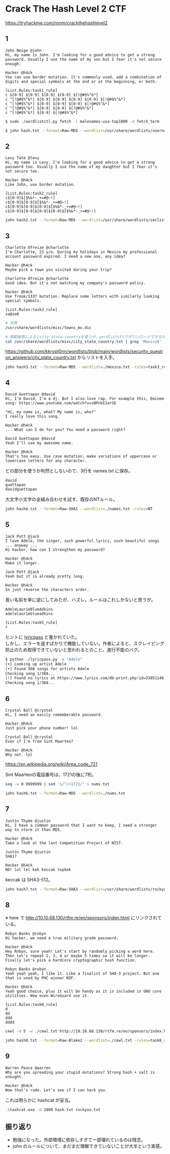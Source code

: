 # Crack The Hash Level 2 CTF

https://tryhackme.com/room/crackthehashlevel2

## 1

```
John Neige @john
Hi, my name is John. I'm looking for a good advice to get a strong password. Usually I use the name of my son but I fear it's not secure enough.

Hacker @h4ck
You can use border mutation. It's commonly used, add a combination of digits and special symbols at the end or at the beginning, or both.
```

```
[List.Rules:task1_rule]
c $[0-9] $[0-9] $[0-9] $[0-9] $[!@#$%^&*]
c ^[!@#$%^&*] $[0-9] $[0-9] $[0-9] $[0-9] $[!@#$%^&*]
c ^[!@#$%^&*] $[0-9] $[0-9] $[0-9] $[!@#$%^&*]
c ^[!@#$%^&*] $[0-9] $[0-9] $[!@#$%^&*]
c ^[!@#$%^&*] $[0-9] $[!@#$%^&*]
```


```sh
$ sudo ./wordlistctl.py fetch -l malenames-usa-top1000 -d fetch_term

$ john hash.txt --format=Raw-MD5 --wordlist=/usr/share/wordlists/usernames/malenames-usa-top1000.txt -rules=task1_rule
```

## 2

```
Levy Tate @levy
Hi, my name is Levy. I'm looking for a good advice to get a strong password too. Usually I use the name of my daughter but I fear it's not secure too.

Hacker @h4ck
Like John, use border mutation.
```

```
[List.Rules:task2_rule]
c$[0-9]$[$%&*-_+=#@~!]
c$[0-9]$[0-9]$[$%&*-_+=#@~!]
c$[0-9]$[0-9]$[0-9]$[$%&*-_+=#@~!]
c$[0-9]$[0-9]$[0-9]$[0-9]$[$%&*-_+=#@~!]
```


```sh
john hash2.txt --format=Raw-MD5 --wordlist=/usr/share/wordlists/seclists/Usernames/Names/femalenames-usa-top1000.txt -rules=task2_rule
```


## 3

```
Charlotte Ofreize @charlotte
I'm Charlotte, 23 y/o. During my holidays in Mexico my professional account password expired. I need a new one, any idea?

Hacker @h4ck
Maybe pick a town you visited during your trip?

Charlotte Ofreize @charlotte
Good idea. But it's not matching my company's password policy.

Hacker @h4ck
Use freak/1337 mutation. Replace some letters with similarly looking special symbols.
```

```
[List.Rules:task3_rule]
sa@so0
```

```sh
# 失敗
/usr/share/wordlists/misc/towns_mx.dic

# 模範解答によるとcity-state-countryを使うが、wordlistctlでダウンロードできなかった。
cat /usr/share/wordlists/misc/city_state_country.txt | grep 'Mexico$' | sed 's/,.*//' | sed 's/\s//g' > ./mexico.txt
```

https://github.com/kkrypt0nn/wordlists/blob/main/wordlists/security_question_answers/city_state_country.txt からリストを入手。

```sh
john hash3.txt --format=Raw-MD5 --wordlist=./mexico.txt -rules=task3_rule
```

## 4

```
David Guettapan @david
Hi, I'm David, I'm a dj. But I also love rap. For example this, Eminem song: https://www.youtube.com/watch?v=sNPnbI1arSE

"Hi, my name is, what? My name is, who?"
I really love this song.

Hacker @h4ck
... What can I do for you? You need a password right?

David Guettapan @david
Yeah I'll use my awesome name.

Hacker @h4ck
That's too easy. Use case mutation, make variations of uppercase or lowercase letters for any character.
```

どの部分を使うか判然としないので、3行を names.txt に保存。
```
david
guettapan
davidguettapan
```

大文字小文字の全組み合わせを試す、既存のNTルール。

```sh
john hash4.txt --format=Raw-SHA1 --wordlist=./names.txt -rules=NT
```

## 5

```
Jack Pott @jack
I love Adele, the singer, such powerful lyrics, such beautiful songs ... anyway ...
Hi hacker, how can I strengthen my password?

Hacker @h4ck
Make it longer.

Jack Pott @jack
Yeah but it is already pretty long.

Hacker @h4ck
So just reverse the characters order.
```

長い名前を単に逆にしてみたが、ハズレ。ルールはこれしかないと思うが。

```
AdeleLaurieBlueAdkins
adelelaurieblueadkins
```

```
[List.Rules:task5_rule]
r
```

ヒントに [lyricpass](https://github.com/initstring/lyricpass) と書かれていた。  
しかし、エラーを返すばかりで機能していない。作者によると、スクレイピング防止のため取得できていないと思われるとのこと。進行不能のバグ。

```sh
$ python ./lyricpass.py -a "Adele"
[+] Looking up artist Adele
[+] Found 368 songs for artists Adele
Checking song 1/368...       
[!] Found no lyrics at https://www.lyrics.com/db-print.php?id=33851146
Checking song 1/368...       
```

## 6

```
Crystal Ball @crystal
Hi, I need an easily rememberable password.

Hacker @h4ck
Just pick your phone number! lol

Crystal Ball @crystal
Even if I'm from Sint Maarten?

Hacker @h4ck
Why not. lol
```

https://en.wikipedia.org/wiki/Area_code_721

Sint Maartenの電話番号は、1721の後に7桁。

```sh
seq -w 0 9999999 | sed 's/^/+1721/' > nums.txt

john hash6.txt --format=Raw-MD5 --wordlist=./nums.txt
```


## 7

```
Justin Thyme @justin
Hi, I have a common password that I want to keep, I need a stronger way to store it than MD5.

Hacker @h4ck
Take a look at the last Competition Project of NIST.

Justin Thyme @justin
SHA1?

Hacker @h4ck
NO! lol lel kek keccak topkek
```

keccak は SHA3-512。

```sh
john hash7.txt --format=Raw-SHA3 --wordlist=/usr/share/wordlists/rockyou.txt
```

## 8

※ here で http://10.10.68.130/rtfm.re/en/sponsors/index.html にリンクされている。

```
Robyn Banks @robyn
Hi hacker, we need a true military grade password.

Hacker @h4ck
Hey Robyn, sure yeah! Let's start by randomly picking a word here. Then let's repeat 2, 3, 4 or maybe 5 times so it will be longer. Finally let's pick a hardcore cryptographic hash function.

Robyn Banks @robyn
Yeah yeah yeah, I like it. Like a finalist of SHA-3 project. But one that is used by PHC winner KDF.

Hacker @h4ck
Yeah good choice, plus it will be handy as it is included in GNU core utilities. Wow even WireGuard use it.
```

```
[List.Rules:task8_rule]
d
dd
ddd
dddd
```

```sh
cewl -d 5 -w ./cewl.txt http://10.10.68.130/rtfm.re/en/sponsors/index.html

john hash8.txt --format=Raw-Blake2 --wordlist=./cewl.txt -rules=task8_rule
```

## 9

```
Warren Peace @warren
Why are you spreading your stupid mutations? Strong hash + salt is enought.

Hacker @h4ck
Wow that's rude. Let's see if I can hack you.
```

これは明らかに hashcat が妥当。

```sh
.\hashcat.exe -m 1800 hash.txt rockyou.txt
```

## 振り返り

- 勉強になった。外部環境に依存しすぎて一部壊れているのは残念。
- john のルールについて、まだまだ理解できていないことが大半という実感。